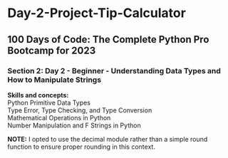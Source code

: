 # Day-2-Project-Tip-Calculator
<h2>100 Days of Code: The Complete Python Pro Bootcamp for 2023</h2>
<h3>Section 2: Day 2 - Beginner - Understanding Data Types and How to Manipulate Strings</h3>
<b>Skills and concepts:</b><br>
Python Primitive Data Types<br>
Type Error, Type Checking, and Type Conversion<br>
Mathematical Operations in Python<br>
Number Manipulation and F Strings in Python<br>
<p></p>
<b>NOTE:</b> I opted to use the decimal module rather than a simple round function to ensure proper rounding in this context.
